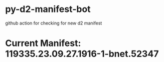 # py-d2-manifest-bot
github action for checking for new d2 manifest

# Current Manifest: 119335.23.09.27.1916-1-bnet.52347